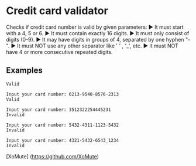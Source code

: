 # Credit card validator
Checks if credit card number is valid by given parameters:
► It must start with a 4, 5 or 6.
► It must contain exactly 16 digits.
► It must only consist of digits (0-9).
► It may have digits in groups of 4, separated by one hyphen "-".
► It must NOT use any other separator like ' ' , '_', etc.
► It must NOT have 4 or more consecutive repeated digits.
## Examples
```Input your card number: 5123847512398432
Valid
```
```
Input your card number: 6213-9540-8576-2313
Valid
```
```
Input your card number: 3512322254445231
Invalid
```
```
Input your card number: 5432-4311-1123-5432
Invalid
```
```
Input your card number: 4321-5432-6543_1234
Invalid
```

[XoMute] (https://github.com/XoMute)

